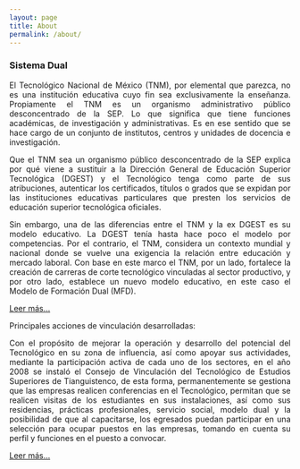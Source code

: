 ```yaml
---
layout: page
title: About
permalink: /about/
---
```


<h3 id="sistema-dual">Sistema Dual</h3>
<DIV ALIGN="justify"><P>
<p>El Tecnológico Nacional de México (TNM), por elemental que parezca, no es una institución educativa cuyo fin sea exclusivamente la enseñanza. Propiamente el TNM es un organismo administrativo público desconcentrado de la SEP. Lo que significa que tiene funciones académicas, de investigación y administrativas. Es en ese sentido que se hace cargo de un conjunto de institutos, centros y unidades de docencia e investigación.</p>

<p>Que el TNM sea un organismo público desconcentrado de la SEP explica por qué viene a sustituir a la Dirección General de Educación Superior Tecnológica (DGEST) y el Tecnológico tenga como parte de sus atribuciones, autenticar los certificados, títulos o grados que se expidan por las instituciones educativas particulares que presten los servicios de educación superior tecnológica oficiales.</p>

<p>Sin embargo, una de las diferencias entre el TNM y la ex DGEST es su modelo educativo. La DGEST tenía hasta hace poco el modelo por competencias. Por el contrario, el TNM, considera un contexto mundial y nacional donde se vuelve una exigencia la relación entre educación y mercado laboral. Con base en este marco el TNM, por un lado, fortalece la creación de carreras de corte tecnológico vinculadas al sector productivo, y por otro lado, establece un nuevo modelo educativo, en este caso el Modelo de Formación Dual (MFD).</p>

<p><a href="http://www.educacionfutura.org/el-tecnologico-nacional-de-mexico-y-el-modelo-de-formacion-dual/">Leer más…</a></p>

<p>Principales acciones de vinculación desarrolladas:</p>

<p>Con el propósito de mejorar la operación y desarrollo del potencial del Tecnológico en su zona de influencia, así como apoyar sus actividades, mediante la participación activa de cada uno de los sectores, en el año 2008 se instaló el Consejo de Vinculación del Tecnológico de Estudios Superiores de Tianguistenco, de esta forma, permanentemente se gestiona que las empresas realicen conferencias en el Tecnológico, permitan que se realicen visitas de los estudiantes en sus instalaciones, así como sus residencias, prácticas profesionales, servicio social, modelo dual y la posibilidad de que al capacitarse, los egresados puedan participar en una selección para ocupar puestos en las empresas, tomando en cuenta su perfil y funciones en el puesto a convocar.</p>

<p><a href="http://test.edomex.gob.mx/empresas_instituciones">Leer más…</a></p>

